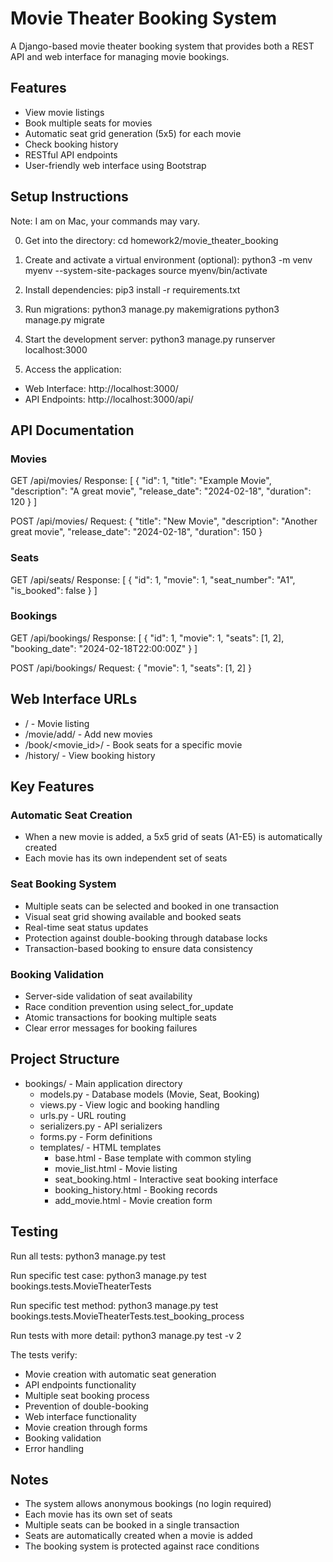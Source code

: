 # Movie Theater Booking System

A Django-based movie theater booking system that provides both a REST API and web interface for managing movie bookings.

## Features

- View movie listings
- Book multiple seats for movies
- Automatic seat grid generation (5x5) for each movie
- Check booking history
- RESTful API endpoints
- User-friendly web interface using Bootstrap

## Setup Instructions

Note: I am on Mac, your commands may vary.

0. Get into the directory:
cd homework2/movie_theater_booking

1. Create and activate a virtual environment (optional):
python3 -m venv myenv --system-site-packages
source myenv/bin/activate

2. Install dependencies:
pip3 install -r requirements.txt

3. Run migrations:
python3 manage.py makemigrations
python3 manage.py migrate

4. Start the development server:
python3 manage.py runserver localhost:3000

5. Access the application:
- Web Interface: http://localhost:3000/
- API Endpoints: http://localhost:3000/api/

## API Documentation

### Movies

GET /api/movies/
Response:
[
    {
        "id": 1,
        "title": "Example Movie",
        "description": "A great movie",
        "release_date": "2024-02-18",
        "duration": 120
    }
]

POST /api/movies/
Request:
{
    "title": "New Movie",
    "description": "Another great movie",
    "release_date": "2024-02-18",
    "duration": 150
}

### Seats

GET /api/seats/
Response:
[
    {
        "id": 1,
        "movie": 1,
        "seat_number": "A1",
        "is_booked": false
    }
]

### Bookings

GET /api/bookings/
Response:
[
    {
        "id": 1,
        "movie": 1,
        "seats": [1, 2],
        "booking_date": "2024-02-18T22:00:00Z"
    }
]

POST /api/bookings/
Request:
{
    "movie": 1,
    "seats": [1, 2]
}

## Web Interface URLs

- / - Movie listing
- /movie/add/ - Add new movies
- /book/<movie_id>/ - Book seats for a specific movie
- /history/ - View booking history

## Key Features

### Automatic Seat Creation
- When a new movie is added, a 5x5 grid of seats (A1-E5) is automatically created
- Each movie has its own independent set of seats

### Seat Booking System
- Multiple seats can be selected and booked in one transaction
- Visual seat grid showing available and booked seats
- Real-time seat status updates
- Protection against double-booking through database locks
- Transaction-based booking to ensure data consistency

### Booking Validation
- Server-side validation of seat availability
- Race condition prevention using select_for_update
- Atomic transactions for booking multiple seats
- Clear error messages for booking failures

## Project Structure

- bookings/ - Main application directory
  - models.py - Database models (Movie, Seat, Booking)
  - views.py - View logic and booking handling
  - urls.py - URL routing
  - serializers.py - API serializers
  - forms.py - Form definitions
  - templates/ - HTML templates
    - base.html - Base template with common styling
    - movie_list.html - Movie listing
    - seat_booking.html - Interactive seat booking interface
    - booking_history.html - Booking records
    - add_movie.html - Movie creation form

## Testing

Run all tests:
python3 manage.py test

Run specific test case:
python3 manage.py test bookings.tests.MovieTheaterTests

Run specific test method:
python3 manage.py test bookings.tests.MovieTheaterTests.test_booking_process

Run tests with more detail:
python3 manage.py test -v 2

The tests verify:
- Movie creation with automatic seat generation
- API endpoints functionality
- Multiple seat booking process
- Prevention of double-booking
- Web interface functionality
- Movie creation through forms
- Booking validation
- Error handling

## Notes

- The system allows anonymous bookings (no login required)
- Each movie has its own set of seats
- Multiple seats can be booked in a single transaction
- Seats are automatically created when a movie is added
- The booking system is protected against race conditions